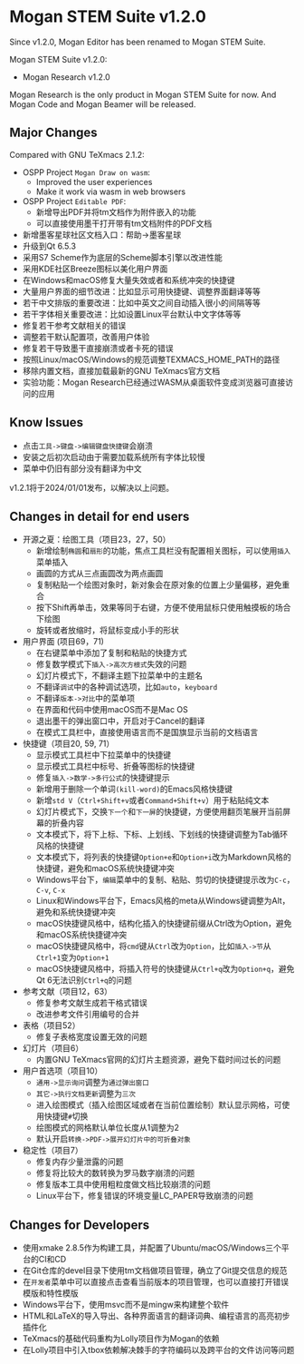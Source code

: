 # Mogan STEM Suite v1.2.0
Since v1.2.0, Mogan Editor has been renamed to Mogan STEM Suite.

Mogan STEM Suite v1.2.0:
+ Mogan Research v1.2.0

Mogan Research is the only product in Mogan STEM Suite for now. And Mogan Code and Mogan Beamer will be released.

## Major Changes
Compared with GNU TeXmacs 2.1.2:
+ OSPP Project `Mogan Draw on wasm`:
  + Improved the user experiences
  + Make it work via wasm in web browsers
+ OSPP Project `Editable PDF`:
  + 新增导出PDF并将tm文档作为附件嵌入的功能
  + 可以直接使用墨干打开带有tm文档附件的PDF文档
+ 新增墨客星球社区文档入口：帮助->墨客星球
+ 升级到Qt 6.5.3
+ 采用S7 Scheme作为底层的Scheme脚本引擎以改进性能
+ 采用KDE社区Breeze图标以美化用户界面
+ 在Windows和macOS修复大量失效或者和系统冲突的快捷键
+ 大量用户界面的细节改进：比如显示可用快捷键、调整界面翻译等等
+ 若干中文排版的重要改进：比如中英文之间自动插入很小的间隔等等
+ 若干字体相关重要改进：比如设置Linux平台默认中文字体等等
+ 修复若干参考文献相关的错误
+ 调整若干默认配置项，改善用户体验
+ 修复若干导致墨干直接崩溃或者卡死的错误
+ 按照Linux/macOS/Windows的规范调整TEXMACS_HOME_PATH的路径
+ 移除内置文档，直接加载最新的GNU TeXmacs官方文档
+ 实验功能：Mogan Research已经通过WASM从桌面软件变成浏览器可直接访问的应用

## Know Issues
+ 点击`工具->键盘->编辑键盘快捷键`会崩溃
+ 安装之后初次启动由于需要加载系统所有字体比较慢
+ 菜单中仍旧有部分没有翻译为中文

v1.2.1将于2024/01/01发布，以解决以上问题。

## Changes in detail for end users
+ 开源之夏：绘图工具（项目23，27，50）
  + 新增绘制`椭圆`和`扇形`的功能，焦点工具栏没有配置相关图标，可以使用`插入`菜单插入
  + 画圆的方式从三点画圆改为两点画圆
  + 复制粘贴一个绘图对象时，新对象会在原对象的位置上少量偏移，避免重合
  + 按下Shift再单击，效果等同于右键，方便不使用鼠标只使用触摸板的场合下绘图
  + 旋转或者放缩时，将鼠标变成小手的形状
+ 用户界面 (项目69，71)
  + 在右键菜单中添加了复制和粘贴的快捷方式
  + 修复数学模式下`插入->高次方根式`失效的问题
  + 幻灯片模式下，不翻译主题下拉菜单中的主题名
  + 不翻译`调试`中的各种调试选项，比如`auto`，`keyboard`
  + 不翻译`版本->对比`中的菜单项
  + 在界面和代码中使用macOS而不是Mac OS
  + 退出墨干的弹出窗口中，开启对于Cancel的翻译
  + 在模式工具栏中，直接使用语言而不是国旗显示当前的文档语言
+ 快捷键（项目20, 59, 71）
  + 显示模式工具栏中下拉菜单中的快捷键
  + 显示模式工具栏中标号、折叠等图标的快捷键
  + 修复`插入->数学->多行公式`的快捷键提示
  + 新增用于删除一个单词`(kill-word)`的Emacs风格快捷键
  + 新增`std V`（`Ctrl+Shift+v`或者`Command+Shift+v`）用于粘贴纯文本
  + 幻灯片模式下，交换`下一个`和`下一屏`的快捷键，方便使用翻页笔展开当前屏幕的折叠内容
  + 文本模式下，将下上标、下标、上划线、下划线的快捷键调整为Tab循环风格的快捷键
  + 文本模式下，将列表的快捷键`Option+e`和`Option+i`改为Markdown风格的快捷键，避免和macOS系统快捷键冲突
  + Windows平台下，`编辑`菜单中的复制、粘贴、剪切的快捷键提示改为`C-c`，`C-v`, `C-x`
  + Linux和Windows平台下，Emacs风格的meta从Windows键调整为Alt，避免和系统快捷键冲突
  + macOS快捷键风格中，结构化插入的快捷键前缀从Ctrl改为Option，避免和macOS系统快捷键冲突
  + macOS快捷键风格中，将`cmd`键从`Ctrl`改为`Option`，比如`插入->节`从`Ctrl+1`变为`Option+1`
  + macOS快捷键风格中，将插入符号的快捷键从`Ctrl+q`改为`Option+q`，避免Qt 6无法识别`Ctrl+q`的问题
+ 参考文献（项目12，63）
  + 修复参考文献生成若干格式错误
  + 改进参考文件引用编号的合并
+ 表格（项目52）
  + 修复子表格宽度设置无效的问题
+ 幻灯片（项目6）
  + 内置GNU TeXmacs官网的幻灯片主题资源，避免下载时间过长的问题
+ 用户首选项（项目10）
  + `通用->显示询问`调整为`通过弹出窗口`
  + `其它->执行文档更新`调整为`三次`
  + 进入绘图模式（插入绘图区域或者在当前位置绘制）默认显示网格，可使用快捷键`#`切换
  + 绘图模式的网格默认单位长度从1调整为2
  + 默认开启`转换->PDF->展开幻灯片中的可折叠对象`
+ 稳定性（项目7）
  + 修复内存少量泄露的问题
  + 修复将比较大的数转换为罗马数字崩溃的问题
  + 修复版本工具中使用粗粒度做文档比较崩溃的问题
  + Linux平台下，修复错误的环境变量LC_PAPER导致崩溃的问题

## Changes for Developers
+ 使用xmake 2.8.5作为构建工具，并配置了Ubuntu/macOS/Windows三个平台的CI和CD
+ 在Git仓库的devel目录下使用tm文档做项目管理，确立了Git提交信息的规范
+ 在`开发者`菜单中可以直接点击查看当前版本的项目管理，也可以直接打开错误模版和特性模版
+ Windows平台下，使用msvc而不是mingw来构建整个软件
+ HTML和LaTeX的导入导出、各种界面语言的翻译词典、编程语言的高亮初步插件化
+ TeXmacs的基础代码重构为Lolly项目作为Mogan的依赖
+ 在Lolly项目中引入tbox依赖解决棘手的字符编码以及跨平台的文件访问等问题

